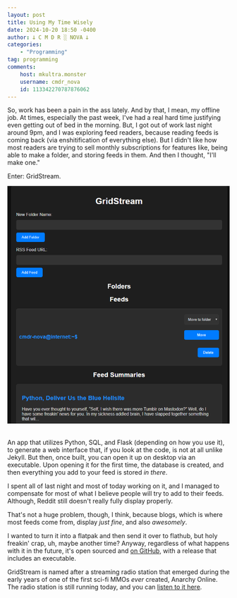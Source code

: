 ```yaml
---
layout: post
title: Using My Time Wisely
date: 2024-10-20 18:50 -0400
author: 𐕣 C M D R ░ NOVA 𐕣
categories:
    - "Programming"
tag: programming
comments:
    host: mkultra.monster
    username: cmdr_nova
    id: 113342270787876062
---
```

So, work has been a pain in the ass lately. And by that, I mean, my offline job. At times, especially the past week, I've had a real hard time justifying even getting out of bed in the morning. But, I got out of work last night around 9pm, and I was exploring feed readers, because reading feeds is coming back (via enshitification of everything else). But I didn't like how most readers are trying to sell monthly subscriptions for features like, being able to make a folder, and storing feeds in them. And then I thought, "I'll make one."

Enter: GridStream.

<center>
<img src="/img/posts/gridstream/378228831-5cfd98a6-51ac-4c49-b071-03961ca4531c.png">
</center>
<br />

An app that utilizes Python, SQL, and Flask (depending on how you use it), to generate a web interface that, if you look at the code, is not at all unlike Jekyll. But then, once built, you can open it up on desktop via an executable. Upon opening it for the first time, the database is created, and then everything you add to your feed is stored *in there*.

I spent all of last night and most of today working on it, and I managed to compensate for most of what I believe people will try to add to their feeds. Although, Reddit still doesn't really fully display properly.

That's not a huge problem, though, I think, because blogs, which is where most feeds come from, display *just fine*, and also *awesomely*.

I wanted to turn it into a flatpak and then send it over to flathub, but holy freakin' crap, uh, maybe another time? Anyway, regardless of what happens with it in the future, it's open sourced and <a href="https://github.com/cmdr-nova/gridstream" target="_blank">on GitHub</a>, with a release that includes an executable.

GridStream is named after a streaming radio station that emerged during the early years of one of the first sci-fi MMOs *ever* created, Anarchy Online. The radio station is still running today, and you can <a href="http://www.gridstream.org/gsp/cms/front" target="_blank">listen to it here</a>.